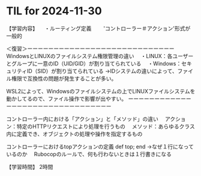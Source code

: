 # TIL for 2024-11-30
【学習内容】
　・ルーティング定義
　　'コントローラー＃アクション'形式が一般的

＜復習＞ーーーーーーーーーーーーーーーーーーーーーーーーーーーー
WindowsとLINUXのファイルシステム権限管理の違い
　・LINUX：各ユーザーとグループに一意のID（UID/GID）が割り当てられている
　・Windows：セキュリティID（SID）が割り当てられている
→IDシステムの違いによって、ファイル権限で互換性の問題が発生することが多い。

WSL2によって、Windowsのファイルシステムの上でLINUXファイルシステムを
動かしてるので、ファイル操作で影響が出やすい。
ーーーーーーーーーーーーーーーーーーーーーーーーーーーーーーーー

コントローラー内における「アクション」と「メソッド」の違い
　アクション：特定のHTTPリクエストにより処理を行うもの
　メソッド：あらゆるクラス内に定義でき、オブジェクトの処理や操作を指定するもの

コントローラーにおけるtopアクションの定義
def top; end
→なぜ１行になっているのか
　Rubocopのルールで、何も行わないときは１行書きになる



【学習時間】
2時間
